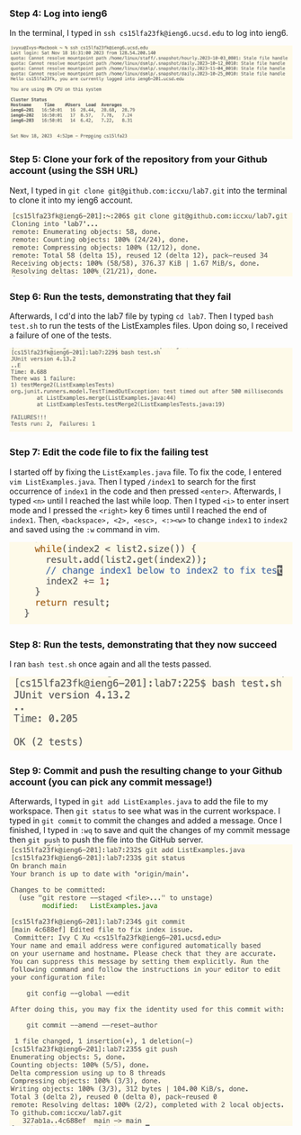 ### Step 4: Log into ieng6  
In the terminal, I typed in `ssh cs15lfa23fk@ieng6.ucsd.edu` to log into ieng6.  
  
![Image](lab4_login.png)  

### Step 5: Clone your fork of the repository from your Github account (using the SSH URL)  
Next, I typed in `git clone git@github.com:iccxu/lab7.git` into the terminal to clone it into my ieng6 account.  
  
![Image](lab4_clone.png)  

### Step 6: Run the tests, demonstrating that they fail  
Afterwards, I cd'd into the lab7 file by typing `cd lab7`. Then I typed `bash test.sh` to run the tests of the ListExamples files. Upon doing so, I received a failure of one of the tests.  
  
![Image](lab4_failed_test.png)  

### Step 7: Edit the code file to fix the failing test  
I started off by fixing the `ListExamples.java` file. To fix the code, I entered `vim ListExamples.java`. Then I typed `/index1` to search for the first occurrence of `index1` in the code and then pressed `<enter>`. Afterwards, I typed `<n>` until I reached the last while loop. Then I typed `<i>` to enter insert mode and I pressed the `<right>` key 6 times until I reached the end of `index1`. Then, `<backspace>, <2>, <esc>, <:><w>` to change `index1` to `index2` and saved using the `:w` command in vim.  
  
![Image](lab4_codefix.png)  

### Step 8: Run the tests, demonstrating that they now succeed  
I ran `bash test.sh` once again and all the tests passed.  
  
![Image](lab4_fixed_test.png)  

### Step 9: Commit and push the resulting change to your Github account (you can pick any commit message!)  
Afterwards, I typed in `git add ListExamples.java` to add the file to my workspace. Then `git status` to see what was in the current workspace. I typed in `git commit` to commit the changes and added a message. Once I finished, I typed in `:wq` to save and quit the changes of my commit message then `git push` to push the file into the GitHub server.  
![Image](lab4push.png)  

